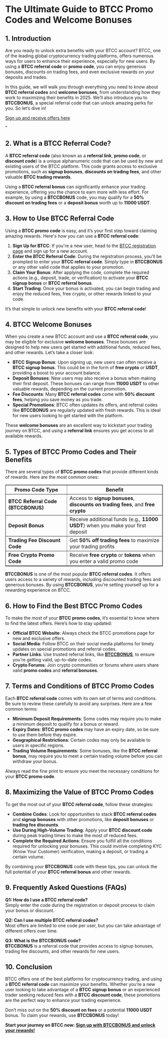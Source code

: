
<h1>The Ultimate Guide to BTCC Promo Codes and Welcome Bonuses</h1>
<h2>1. Introduction</h2>
<p>Are you ready to unlock extra benefits with your BTCC account? BTCC, one of the leading global cryptocurrency trading platforms, offers numerous ways for users to enhance their experience, especially for new users. By using a <strong>BTCC referral code</strong> or <strong>promo code</strong>, you can enjoy generous bonuses, discounts on trading fees, and even exclusive rewards on your deposits and trades.</p>
<p>In this guide, we will walk you through everything you need to know about <strong>BTCC referral codes</strong> and <strong>welcome bonuses</strong>, from understanding how they work to maximizing their benefits in 2025. We’ll also introduce you to <strong>BTCCBONUS</strong>, a special referral code that can unlock amazing perks for you. So let’s dive in!</p>
<p><a href="https://partner.btcc.com/us/c/BTCCBONUS/9303" target="_blank">Sign up and receive offers here</a></p>

<img src="https://images.mirror-media.xyz/publication-images/ueC9oOHfKwXrYumG_JCkP.jpeg?height=500&amp;width=1000" decoding="async" data-nimg="fill" class="css-xah9so" style="position: absolute; inset: 0px; box-sizing: border-box; padding: 0px; border: none; margin: auto; display: block; width: 0px; height: 0px; min-width: 100%; max-width: 100%; min-height: 100%; max-height: 100%;">"
<h2>2. What is a BTCC Referral Code?</h2>
<p>A <strong>BTCC referral code</strong> (also known as a <strong>referral link</strong>, <strong>promo code</strong>, or <strong>discount code</strong>) is a unique alphanumeric code that can be used by new and existing users of the BTCC platform. This code grants access to exclusive promotions, such as <strong>signup bonuses</strong>, <strong>discounts on trading fees</strong>, and other valuable <strong>BTCC trading rewards</strong>.</p>
<p>Using a <strong>BTCC referral bonus</strong> can significantly enhance your trading experience, offering you the chance to earn more with less effort. For example, by using a <strong>BTCCBONUS</strong> code, you may qualify for a <strong>50% discount on trading fees</strong> or a <strong>deposit bonus</strong> worth up to <strong>11000 USDT</strong>.</p>
<h2>3. How to Use BTCC Referral Code</h2>
<p>Using a <strong>BTCC promo code</strong> is easy, and it’s your first step toward claiming amazing rewards. Here's how you can use a <strong>BTCC referral code</strong>:</p>
<ol>
<li><strong>Sign Up for BTCC</strong>: If you're a new user, head to the <a href="https://partner.btcc.com/us/c/BTCCBONUS/9303">BTCC registration page</a> and sign up for a new account.</li>
<li><strong>Enter the BTCC Referral Code</strong>: During the registration process, you’ll be prompted to enter your <strong>BTCC referral code</strong>. Simply type in <strong>BTCCBONUS</strong> or any other valid code that applies to your promotion.</li>
<li><strong>Claim Your Bonus</strong>: After applying the code, complete the required actions (e.g., deposit, trade, or verification) to activate your <strong>BTCC signup bonus</strong> or <strong>BTCC referral bonus</strong>.</li>
<li><strong>Start Trading</strong>: Once your bonus is activated, you can begin trading and enjoy the reduced fees, free crypto, or other rewards linked to your code.</li>
</ol>
<p>It’s that simple to unlock new benefits with your <strong>BTCC referral code</strong>!</p>
<h2>4. BTCC Welcome Bonuses</h2>
<p>When you create a new BTCC account and use a <strong>BTCC referral code</strong>, you may be eligible for exclusive <strong>welcome bonuses</strong>. These bonuses are designed to help new users get started with additional funds, reduced fees, and other rewards. Let’s take a closer look:</p>
<ul>
<li><strong>BTCC Signup Bonus</strong>: Upon signing up, new users can often receive a <strong>BTCC signup bonus</strong>. This could be in the form of <strong>free crypto</strong> or <strong>USDT</strong>, providing a boost to your account balance.</li>
<li><strong>Deposit Bonuses</strong>: New users may also receive a bonus when making their first deposit. These bonuses can range from <strong>11000 USDT</strong> to other valuable rewards, depending on the current promotion.</li>
<li><strong>Fee Discounts</strong>: Many <strong>BTCC referral codes</strong> come with <strong>50% discount fees</strong>, helping you save money as you trade.</li>
<li><strong>Special Promotions</strong>: BTCC often updates its offers, and referral codes like <strong>BTCCBONUS</strong> are regularly updated with fresh rewards. This is ideal for new users looking to get started with the platform.</li>
</ul>
<p>These <strong>welcome bonuses</strong> are an excellent way to kickstart your trading journey on BTCC, and using a <strong>referral link</strong> ensures you get access to all available rewards.</p>
<h2>5. Types of BTCC Promo Codes and Their Benefits</h2>
<p>There are several types of <strong>BTCC promo codes</strong> that provide different kinds of rewards. Here are the most common ones:</p>
<table border="1">
<thead>
<tr>
<th>Promo Code Type</th>
<th>Benefit</th>
</tr>
</thead>
<tbody>
<tr>
<td><strong>BTCC Referral Code (BTCCBONUS)</strong></td>
<td>Access to <strong>signup bonuses</strong>, <strong>discounts on trading fees</strong>, and <strong>free crypto</strong></td>
</tr>
<tr>
<td><strong>Deposit Bonus</strong></td>
<td>Receive additional funds (e.g., <strong>11000 USDT</strong>) when you make your first deposit</td>
</tr>
<tr>
<td><strong>Trading Fee Discount Code</strong></td>
<td>Get <strong>50% off trading fees</strong> to maximize your trading profits</td>
</tr>
<tr>
<td><strong>Free Crypto Promo Code</strong></td>
<td>Receive <strong>free crypto</strong> or <strong>tokens</strong> when you enter a valid promo code</td>
</tr>
</tbody>
</table>
<p><strong>BTCCBONUS</strong> is one of the most popular <strong>BTCC referral codes</strong>. It offers users access to a variety of rewards, including discounted trading fees and generous bonuses. By using <strong>BTCCBONUS</strong>, you’re setting yourself up for a rewarding experience on BTCC.</p>
<h2>6. How to Find the Best BTCC Promo Codes</h2>
<p>To make the most of your <strong>BTCC promo codes</strong>, it’s essential to know where to find the latest offers. Here’s how to stay updated:</p>
<ul>
<li><strong>Official BTCC Website</strong>: Always check the BTCC promotions page for new and exclusive offers.</li>
<li><strong>Social Media</strong>: Follow BTCC on their social media platforms for timely updates on special promotions and referral codes.</li>
<li><strong>Partner Links</strong>: Use trusted referral links, like <strong><a href="https://partner.btcc.com/us/c/BTCCBONUS/9303">BTCCBONUS</a></strong>, to ensure you’re getting valid, up-to-date codes.</li>
<li><strong>Crypto Forums</strong>: Join crypto communities or forums where users share valid <strong>promo codes</strong> and <strong>referral bonuses</strong>.</li>
</ul>
<h2>7. Terms and Conditions of BTCC Promo Codes</h2>
<p>Each <strong>BTCC referral code</strong> comes with its own set of terms and conditions. Be sure to review these carefully to avoid any surprises. Here are a few common terms:</p>
<ul>
<li><strong>Minimum Deposit Requirements</strong>: Some codes may require you to make a minimum deposit to qualify for a bonus or reward.</li>
<li><strong>Expiry Dates</strong>: <strong>BTCC promo codes</strong> may have an expiry date, so be sure to use them before they expire.</li>
<li><strong>Geographical Restrictions</strong>: Certain codes may only be available to users in specific regions.</li>
<li><strong>Trading Volume Requirements</strong>: Some bonuses, like the <strong>BTCC referral bonus</strong>, may require you to meet a certain trading volume before you can withdraw your bonus.</li>
</ul>
<p>Always read the fine print to ensure you meet the necessary conditions for your <strong>BTCC promo code</strong>.</p>
<h2>8. Maximizing the Value of BTCC Promo Codes</h2>
<p>To get the most out of your <strong>BTCC referral code</strong>, follow these strategies:</p>
<ul>
<li><strong>Combine Codes</strong>: Look for opportunities to stack <strong>BTCC referral codes</strong> and <strong>signup bonuses</strong> with other promotions, like <strong>deposit bonuses</strong> or <strong>trading fee discounts</strong>.</li>
<li><strong>Use During High-Volume Trading</strong>: Apply your <strong>BTCC discount code</strong> during peak trading times to make the most of reduced fees.</li>
<li><strong>Complete the Required Actions</strong>: Ensure you fulfill all the conditions required for unlocking your bonuses. This could involve completing KYC (Know Your Customer) verification, making a deposit, or trading a certain volume.</li>
</ul>
<p>By combining your <strong>BTCCBONUS</strong> code with these tips, you can unlock the full potential of your <strong>BTCC referral bonus</strong> and other rewards.</p>
<h2>9. Frequently Asked Questions (FAQs)</h2>
<p><strong>Q1: How do I use a BTCC referral code?</strong><br>Simply enter the code during the registration or deposit process to claim your bonus or discount.</p>
<p><strong>Q2: Can I use multiple BTCC referral codes?</strong><br>Most offers are limited to one code per user, but you can take advantage of different offers over time.</p>
<p><strong>Q3: What is the BTCCBONUS code?</strong><br><strong>BTCCBONUS</strong> is a referral code that provides access to signup bonuses, trading fee discounts, and other rewards for new users.</p>
<h2>10. Conclusion</h2>
<p>BTCC offers one of the best platforms for cryptocurrency trading, and using a <strong>BTCC referral code</strong> can maximize your benefits. Whether you’re a new user looking to take advantage of a <strong>BTCC signup bonus</strong> or an experienced trader seeking reduced fees with a <strong>BTCC discount code</strong>, these promotions are the perfect way to enhance your trading experience.</p>
<p>Don’t miss out on the <strong>50% discount on fees</strong> or a potential <strong>11000 USDT</strong> bonus. To claim your rewards, use <strong>BTCCBONUS</strong> today!</p>
<p><strong>Start your journey on BTCC now: <a href="https://partner.btcc.com/us/c/BTCCBONUS/9303">Sign up with BTCCBONUS and unlock your rewards!</a></strong></p>
</body>
</html>
